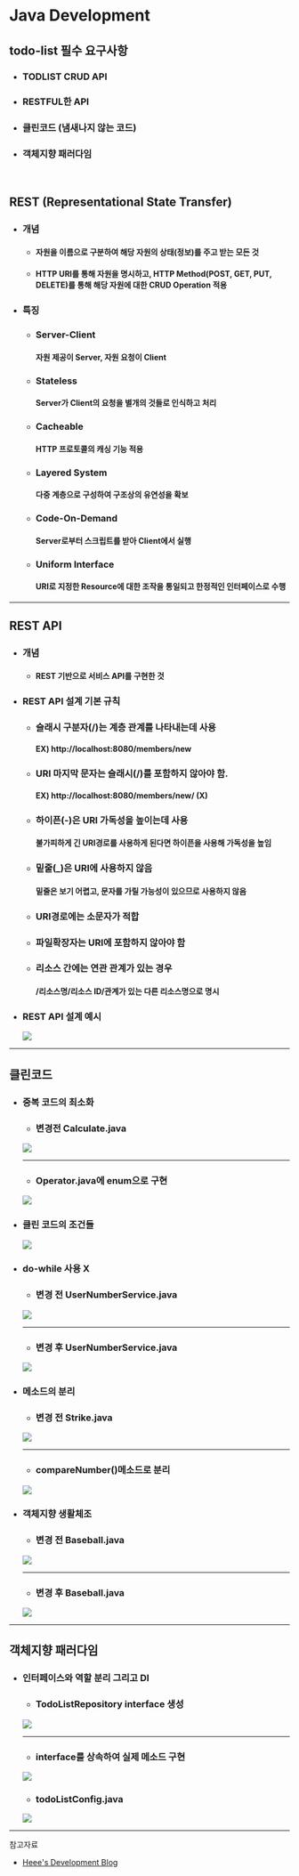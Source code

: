 # Java Development
## todo-list 필수 요구사항
* ### TODLIST CRUD API
* ### RESTFUL한 API
* ### 클린코드 (냄새나지 않는 코드)
* ### 객체지향 패러다임

<br/>

## REST (Representational State Transfer)
* ### 개념
  * #### 자원을 이름으로 구분하여 해당 자원의 상태(정보)를 주고 받는 모든 것
  * #### HTTP URI를 통해 자원을 명시하고, HTTP Method(POST, GET, PUT, DELETE)를 통해 해당 자원에 대한 CRUD Operation 적용
* ### 특징
  * ### Server-Client
    #### 자원 제공이 Server, 자원 요청이 Client
  * ### Stateless
    #### Server가 Client의 요청을 별개의 것들로 인식하고 처리
  * ### Cacheable
    #### HTTP 프로토콜의 캐싱 기능 적용
  * ### Layered System
    #### 다중 계층으로 구성하여 구조상의 유연성을 확보
  * ### Code-On-Demand
    #### Server로부터 스크립트를 받아 Client에서 실행
  * ### Uniform Interface
    #### URI로 지정한 Resource에 대한 조작을 통일되고 한정적인 인터페이스로 수행

<hr/>

## REST API
* ### 개념
  * #### REST 기반으로 서비스 API를 구현한 것
* ### REST API 설계 기본 규칙
  * ### 슬래시 구분자(/)는 계층 관계를 나타내는데 사용
    #### EX) http://localhost:8080/members/new
  * ### URI 마지막 문자는 슬래시(/)를 포함하지 않아야 함.
    #### EX) http://localhost:8080/members/new/ (X)
  * ### 하이픈(-)은 URI 가독성을 높이는데 사용
    #### 불가피하게 긴 URI경로를 사용하게 된다면 하이픈을 사용해 가독성을 높임
  * ### 밑줄(_)은 URI에 사용하지 않음
    #### 밑줄은 보기 어렵고, 문자를 가릴 가능성이 있으므로 사용하지 않음
  * ### URI경로에는 소문자가 적합
  * ### 파일확장자는 URI에 포함하지 않아야 함
  * ### 리소스 간에는 연관 관계가 있는 경우
    #### /리소스명/리소스 ID/관계가 있는 다른 리소스명으로 명시
* ### REST API 설계 예시
  ![](../Image/restapi-example.png)

<hr/>

## 클린코드
* ### 중복 코드의 최소화
  * ### 변경전 Calculate.java
  ![](../Image/clean_code_1.png)
  <hr/>
  
  * ### Operator.java에 enum으로 구현
  ![](../Image/clean_code_1-1.png)
* ### 클린 코드의 조건들
  ![](../Image/clean_code_2.png)
* ### do-while 사용 X
  * ### 변경 전 UserNumberService.java
  ![](../Image/clean_code_3.png)
  <hr/>
  
  * ### 변경 후 UserNumberService.java
  ![](../Image/clean_code_3-1.png)
* ### 메소드의 분리
  * ### 변경 전 Strike.java
  ![](../Image/clean_code_4.png)
  <hr/>

  * ### compareNumber()메소드로 분리
  ![](../Image/clean_code_4-1.png)
* ### 객체지향 생활체조
  * ### 변경 전 Baseball.java
  ![](../Image/clean_code_5.png)
  <hr/>

  * ### 변경 후 Baseball.java
  ![](../Image/clean_code_5-1.png)

<hr/>

## 객체지향 패러다임
* ### 인터페이스와 역할 분리 그리고 DI
  * ### TodoListRepository interface 생성
  ![](../Image/repo_interface.png)
  <hr/>

  * ### interface를 상속하여 실제 메소드 구현
  ![](../Image/map_repo.png)

  * ### todoListConfig.java
  ![](../Image/config_repo.png)

<hr/>

참고자료
* [Heee's Development Blog](https://gmlwjd9405.github.io/2018/09/21/rest-and-restful.html)
